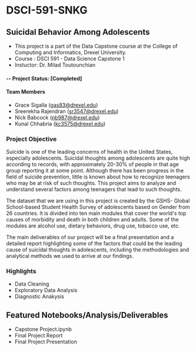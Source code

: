 # DSCI-591-SNKG
## Suicidal Behavior Among Adolescents
* This project is a part of the Data Capstone course at the College of Computing and Informatics, Drexel University.
* Course : DSCI 591 - Data Science Capstone 1
* Instuctor: Dr. Milad Toutounchian

#### -- Project Status: [Completed]

#### Team Members
* Grace Sigalla (gas83@drexel.edu) 
* Sreerekha Rajendran (sr3547@drexel.edu)
* Nick Babcock (nb987@drexel.edu)
* Kunal Chhabria (kc3575@drexel.edu) 

### Project Objective

Suicide is one of the leading concerns of health in the United States, especially adolescents. Suicidal thoughts among adolescents are quite high according to records, with approximately 20-30% of people in that age group reporting it at some point. Although there has been progress in the field of suicide prevention, little is known about how to recognize teenagers who may be at risk of such thoughts. This project aims to analyze and understand several factors among teenagers that lead to such thoughts.  

The dataset that we are using in this project is created by the GSHS- Global School-based Student Health Survey of adolescents based on Gender from 26 countries. It is divided into ten main modules that cover the world's top causes of morbidity and death in both children and adults. Some of the modules are alcohol use, dietary behaviors, drug use, tobacco use, etc. 

The main deliverables of our project will be a final presentation and a detailed report highlighting some of the factors that could be the leading cause of suicidal thoughts in adolescents, including the methodologies and analytical methods we used to arrive at our findings. 

### Highlights
* Data Cleaning
* Exploratory Data Analysis
* Diagnostic Anakysis

## Featured Notebooks/Analysis/Deliverables
* Capstone Project.ipynb
* Final Project Report
* Final Project Presentation
